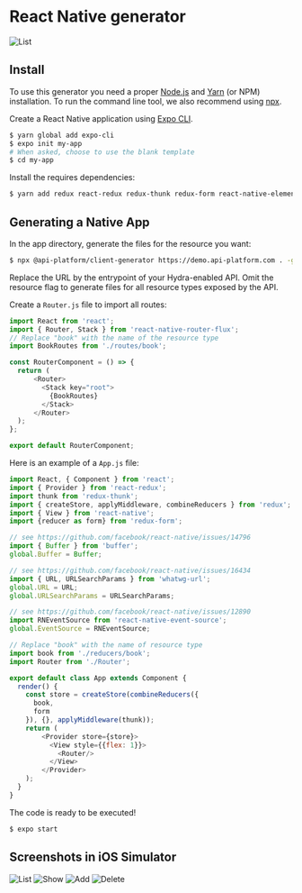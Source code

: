 # React Native generator

![List](images/list.png) 

## Install

To use this generator you need a proper [Node.js](https://nodejs.org/) and [Yarn](https://yarnpkg.com/) (or NPM) installation.
To run the command line tool, we also recommend using [npx](https://www.npmjs.com/package/npx).

Create a React Native application using [Expo CLI](https://docs.expo.io/versions/latest/workflow/expo-cli).

```bash
$ yarn global add expo-cli
$ expo init my-app
# When asked, choose to use the blank template
$ cd my-app
```

Install the requires dependencies:

```bash
$ yarn add redux react-redux redux-thunk redux-form react-native-elements react-native-router-flux react-native-vector-icons prop-types whatwg-url buffer react-native-event-source
```

## Generating a Native App

In the app directory, generate the files for the resource you want:

```bash
$ npx @api-platform/client-generator https://demo.api-platform.com . -g react-native --resource book
```

Replace the URL by the entrypoint of your Hydra-enabled API.
Omit the resource flag to generate files for all resource types exposed by the API.

Create a `Router.js` file to import all routes:

```javascript
import React from 'react';
import { Router, Stack } from 'react-native-router-flux';
// Replace "book" with the name of the resource type
import BookRoutes from './routes/book';

const RouterComponent = () => {
  return (
      <Router>
        <Stack key="root">
          {BookRoutes}
        </Stack>
      </Router>
  );
};

export default RouterComponent;
```

Here is an example of a `App.js` file:

```javascript
import React, { Component } from 'react';
import { Provider } from 'react-redux';
import thunk from 'redux-thunk';
import { createStore, applyMiddleware, combineReducers } from 'redux';
import { View } from 'react-native';
import {reducer as form} from 'redux-form';

// see https://github.com/facebook/react-native/issues/14796
import { Buffer } from 'buffer';
global.Buffer = Buffer;

// see https://github.com/facebook/react-native/issues/16434
import { URL, URLSearchParams } from 'whatwg-url';
global.URL = URL;
global.URLSearchParams = URLSearchParams;

// see https://github.com/facebook/react-native/issues/12890
import RNEventSource from 'react-native-event-source';
global.EventSource = RNEventSource;

// Replace "book" with the name of resource type
import book from './reducers/book';
import Router from './Router';

export default class App extends Component {
  render() {
    const store = createStore(combineReducers({
      book,
      form
    }), {}, applyMiddleware(thunk));
    return (
        <Provider store={store}>
          <View style={{flex: 1}}>
            <Router/>
          </View>
        </Provider>
    );
  }
}
```

The code is ready to be executed!

```bash
$ expo start
```

## Screenshots in iOS Simulator

![List](images/react-native/list.png) ![Show](images/react-native/show.png)
![Add](images/react-native/add.png) ![Delete](images/react-native/delete.png)
